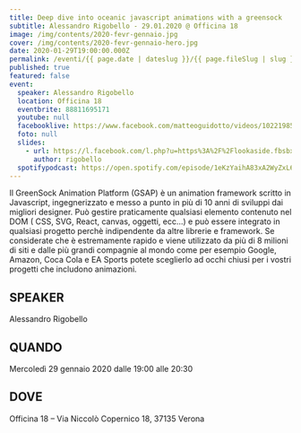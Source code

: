 ```yaml
---
title: Deep dive into oceanic javascript animations with a greensock
subtitle: Alessandro Rigobello - 29.01.2020 @ Officina 18
image: /img/contents/2020-fevr-gennaio.jpg
cover: /img/contents/2020-fevr-gennaio-hero.jpg
date: 2020-01-29T19:00:00.000Z
permalink: /eventi/{{ page.date | dateslug }}/{{ page.fileSlug | slug }}/index.html
published: true
featured: false
event:
  speaker: Alessandro Rigobello
  location: Officina 18
  eventbrite: 88811695171
  youtube: null
  facebooklive: https://www.facebook.com/matteoguidotto/videos/10221985792537796
  foto: null
  slides:
    - url: https://l.facebook.com/l.php?u=https%3A%2F%2Flookaside.fbsbx.com%2Ffile%2Frigobello-fevr-gennaio-2020.pdf%3Ftoken%3DAWz7I3CGikvyC9x9sPRZnCDeb83eS2S0djJURokUODs9uborDe7T88YkGFzLXM6yQxiyhC4jeQCfkHxsi4cxfhzEaMgw1fidERQdmmeFkfeYfjLXvggYDZ9Yqw1_4zuSi6vOFG7MikWjZNMOBknJ--yvYd1YQPpXxeAZfJvrSN95dkjjYA1PMEq8h7iT7fmyiSs&h=AT3VFb3Fw8kK62Y9_dbsGV2FhAvH5ILD-BcnwPkwHdX80Y72yI30GZeRucoUIBY-U4uudTuscfPzJOF3feD9rsll8K9v3yw0TKjb80qX2uyRmqzYtpK8D5CamK2Dxp9G05FdiSCQVOvbjA&__tn__=H-R&c[0]=AT0xjm4jpiLmghVooxps_V606LyLQla0KpCAThrsPdaQmIi8FZ04xn31lmR288bxwVRTdwopggoJQRBILxM1K0smopZbuRGJUoASamvIHeYpcPr5U2Em4sh3kkK_Ln0UPhsS5Jelj8RIYIkbsORx4NHhbTNvsE92Oh9uOD2u2FBzZ4ykEixmAEcNlUbmaAGDqB_x
      author: rigobello
  spotifypodcast: https://open.spotify.com/episode/1eKzYaihA83xA2WyZxL6LJ?si=0QG2G95yRwGDoIhZugE8cw
---
```


Il GreenSock Animation Platform (GSAP) è un animation framework scritto in Javascript, ingegnerizzato e messo a punto in più di 10 anni di sviluppi dai migliori designer. Può gestire praticamente qualsiasi elemento contenuto nel DOM ( CSS, SVG, React, canvas, oggetti, ecc…) e può essere integrato in qualsiasi progetto perchè indipendente da altre librerie e framework. Se considerate che è estremamente rapido e viene utilizzato da più di 8 milioni di siti e dalle più grandi compagnie al mondo come per esempio Google, Amazon, Coca Cola e EA Sports potete sceglierlo ad occhi chiusi per i vostri progetti che includono animazioni.

## SPEAKER

Alessandro Rigobello

## QUANDO

Mercoledì 29 gennaio 2020 dalle 19:00 alle 20:30

## DOVE

Officina 18 – Via Niccolò Copernico 18, 37135 Verona
